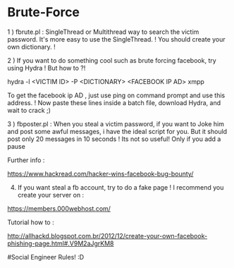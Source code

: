 # Brute-Force

1 ) fbrute.pl : SingleThread or Multithread way to search the victim password. It's more easy to use the SingleThread. ! 
You should create your own dictionary. !


2 ) If you want to do something cool such as brute forcing facebook, try using Hydra ! But how to ?! 

hydra -l \<VICTIM ID\> -P \<DICTIONARY\> \<FACEBOOK IP AD\> xmpp

To get the facebook ip AD , just use ping on command prompt and use this address. ! 
Now paste these lines inside a batch file, download Hydra, and wait to crack ;)


3 ) fbposter.pl : When you steal a victim password, if you want to Joke him and post some awful messages, i have the ideal script for you. But it should post only 20 messages in 10 seconds ! Its not so useful! Only if you add a pause

Further info : 

https://www.hackread.com/hacker-wins-facebook-bug-bounty/

4) If you want steal a fb account, try to do a fake page ! 
I recommend you create your server on :

https://members.000webhost.com/

Tutorial how to :

http://allhackd.blogspot.com.br/2012/12/create-your-own-facebook-phishing-page.html#.V9M2aJgrKM8

#Social Engineer Rules! :D
